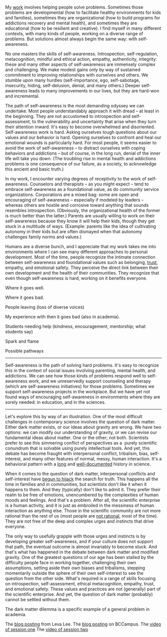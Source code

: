 My [work](http://rosslaird.com) involves helping people solve problems. Sometimes those problems are developmental (how to facilitate healthy environments for kids and families), sometimes they are organizational (how to build programs for addictions recovery and mental health), and sometimes they are educational (how to be resilient and creative). I find myself in many different contexts, with many kinds of people, working on a diverse range of problems. But solutions almost always begin the same way: with self-awareness.

No one masters the skills of self-awareness. Introspection, self-regulation, metacognition, mindful and ethical action, empathy, authenticity, integrity: these and many other aspects of self-awareness are immensely complex and challenging. We make modest gains only by way of sustained commitment to improving relationships with ourselves and others. We stumble upon many hurdles (self-importance, ego, self-sabotage, insecurity, hiding, self-delusion, denial, and many others.) Deeper self-awareness leads to many improvements in our lives, but they are hard-won and incremental.

The path of self-awareness is the most demanding odyssey we can undertake. Most people understandably approach it with dread &ndash; at least in the beginning. They are not accustomed to introspection and self-assessment, to the vulnerability and uncertainty that arise when they turn their attention inward. It's easy to become overwhelmed and disoriented. Self-awareness work is hard. Asking ourselves tough questions about our values and our behavior is hard. Opening ourselves to confront and heal our emotional wounds is particularly hard. For most people, it seems easier to avoid the work of self-awareness &ndash; to distract ourselves with coping behaviors and addictions &ndash; but of course, in the long run, denial of the inner life will take you down. (The troubling rise in mental health and addictions problems is one consequence of our failure, as a society, to acknowledge this ancient and basic truth.) 

In my work, I encounter varying degrees of receptivity to the work of self-awareness. Counselors and therapists &ndash; as you might expect &ndash; tend to embrace self-awareness as a foundational value, as do community service organizations. Corporations are a mixed bag: some are open and encouraging of self-awareness &ndash; especially if modeled by leaders &ndash; whereas others are hostile and corrosive toward anything that sounds resembles introspection. (Obviously, the organizational health of the former is much better than the latter.) Parents are usually willing to work on their self-awareness because they know it will help their kids, though they get stuck in a multitude of ways. (Example: parents like the idea of cultivating autonomy in their kids but are often dismayed when that autonomy challenges family norms and values.)

Humans are a diverse bunch, and I appreciate that my work takes me into environments where I can see many different approaches to personal development. Most of the time, people recognize the intimate connection between self-awareness and foundational values such as belonging, [trust](http://danariely.com/resources/the-blog/), empathy, and emotional safety. They perceive the direct link between their own development and the health of their communities. They recognize that even though self-awareness is hard, working on it benefits everyone.

Where it goes well.

Where it goes bad.

People leaving (loss of diverse voices)

My experience with then it goes bad (also in academia).

Students needing help (kindness, encouragement, mentorship; what students say) 

Spark and flame 

Possible pathways

---

Self-awareness is the path of solving hard problems. It's easy to recognize this in the context of social issues involving parenting, mental health, and addictions. We can see how those kinds of problems respond well to self-awareness work, and we unreservedly support counseling and therapy (which are self-awareness initiatives) for those problems. Sometimes we support self-awareness projects in the workplace. But we have yet not found ways of encouraging self-awareness in environments where they are sorely needed: in education, and in the sciences.


---

Let's explore this by way of an illustration. One of the most difficult challenges in contemporary science involves the question of dark matter. Either dark matter exists, or our ideas about gravity are wrong. We have two options: we can modify our understanding of gravity, or we can revise our fundamental ideas about matter. One or the other; not both. Scientists prefer to see this simmering conflict of perspectives as a  purely scientific conundrum that is solvable using purely intellectual tools. And yet, this debate has become fraught with interpersonal conflict, tribalism, bias, self-interest, and many other features of normal, messy, human interaction. It's a behavioral pattern with a [long](http://astroweb.case.edu/ssm/mond/stakes.html) and [well-documented](https://en.wikipedia.org/wiki/The_Structure_of_Scientific_Revolutions) history in science.

When it comes to the question of dark matter, interpersonal conflicts and self-interest have [begun to hijack](https://aeon.co/ideas/has-dogma-derailed-the-scientific-search-for-dark-matter) the search for truth. This happens all the time in families and in communities, but scientists don't like it when it happens to them. And they (typically) don't like to admit it. They prefer their realm to be free of emotions, unencumbered by the complexities of human moods and feelings. And that's a problem. After all, the scientific enterprise is a human activity, and it is just as embroiled in the messiness of human interaction as anything else. Those in the scientific community are not more rational than the rest of us (most people are [not rational](https://youtu.be/vvkgHOzTEtQ), most of the time). They are not free of the deep and complex urges and instincts that drive everyone.

The only way to usefully grapple with those urges and instincts is by developing greater self-awareness, and if your culture does not support that path, the eventual outcome is almost invariably to become stuck. And that's what has happened in the debate between dark matter and modified gravity. One of the greatest questions of our age has been stalled by the difficulty people face in working together, challenging their own assumptions, setting aside their own biases and tribalisms, stepping momentarily outside the sphere of their own self-interest to see the question from the other side. What's required is a range of skills focusing on introspection, self-assessment, ethical metacognition, empathy, trust, and emotional safety. These values and practices are not (generally) part of the scientific enterprise. And yet, the question of dark matter (probably) cannot be settled without them.

The dark matter dilemma is a specific example of a general problem in academia. 

The [blog posting](https://proflearn.bccampus.ca/storming-the-ivory-tower-a-workshop-on-transforming-post-secondary-education/) from Leva Lee.
The [blog posting](https://proflearn.bccampus.ca/storming-the-ivory-tower-a-workshop-on-transforming-post-secondary-education/) on BCCampus.
The [video of session one](https://admin.video.ubc.ca/index.php/extwidget/preview/partner_id/134/uiconf_id/23448122/entry_id/0_g4f6yp8b/embed/auto?&flashvars[streamerType]=auto)
The [video of session two](https://admin.video.ubc.ca/index.php/extwidget/preview/partner_id/134/uiconf_id/23448122/entry_id/0_kbyr0lwd/embed/auto?&flashvars[streamerType]=auto)


